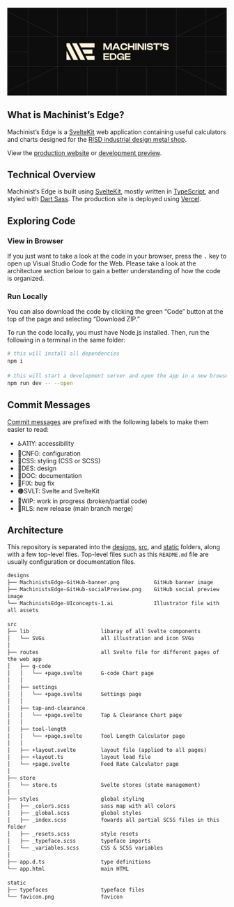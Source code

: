 [![Machinist's Edge](designs/MachinistsEdge-GitHub-banner.png)](https://www.machinists-edge.com/)

## What is Machinist’s Edge?

Machinist’s Edge is a [SvelteKit](https://kit.svelte.dev/) web application containing useful calculators and charts designed for the [RISD industrial design metal shop](http://id.risd.edu/will-reeves-metal-shop-1).

View the [production website](https://www.machinists-edge.com/) or [development preview](https://preview.machinists-edge.com/).

## Technical Overview

Machinist’s Edge is built using [SvelteKit](https://kit.svelte.dev/), mostly written in [TypeScript](https://www.typescriptlang.org/), and styled with [Dart Sass](https://sass-lang.com/dart-sass). The production site is deployed using [Vercel](https://vercel.com/).

## Exploring Code

### View in Browser

If you just want to take a look at the code in your browser, press the <kbd>.</kbd> key to open up Visual Studio Code for the Web. Please take a look at the architecture section below to gain a better understanding of how the code is organized.

### Run Locally

You can also download the code by clicking the green “Code” button at the top of the page and selecting “Download ZIP.”

To run the code locally, you must have Node.js installed. Then, run the following in a terminal in the same folder:

```bash
# this will install all dependencies
npm i

# this will start a development server and open the app in a new browser tab
npm run dev -- --open
```

## Commit Messages

[Commit messages](https://github.com/richardfxr/machinists-edge/commits/main) are prefixed with the following labels to make them easier to read:

- ♿️A11Y: accessibility
- 🔧CNFG: configuration
- 💄CSS: styling (CSS or SCSS)
- 📐DES: design
- 📝DOC: documentation
- 🐛FIX: bug fix
- 🟠SVLT: Svelte and SvelteKit
- 🚧WIP: work in progress (broken/partial code)
- 🎉RLS: new release (main branch merge)

## Architecture

This repository is separated into the [designs](https://github.com/richardfxr/machinists-edge/tree/main/designs), [src](https://github.com/richardfxr/machinists-edge/tree/main/src), and [static](https://github.com/richardfxr/machinists-edge/tree/main/static) folders, along with a few top-level files. Top-level files such as this `README.md` file are usually configuration or documentation files.

    designs
    ├── MachinistsEdge-GitHub-banner.png           GitHub banner image
    ├── MachinistsEdge-GitHub-socialPreview.png    GitHub social preview image
    └── MachinistsEdge-UIconcepts-1.ai             Illustrator file with all assets

    src
    ├── lib                       libaray of all Svelte components
    │   └── SVGs                  all illustration and icon SVGs
    │
    ├── routes                    all Svelte file for different pages of the web app
    │   ├── g-code
    │   │   └── +page.svelte      G-code Chart page
    │   │
    │   ├── settings
    │   │   └── +page.svelte      Settings page
    │   │
    │   ├── tap-and-clearance
    │   │   └── +page.svelte      Tap & Clearance Chart page
    │   │
    │   ├── tool-length
    │   │   └── +page.svelte      Tool Length Calculator page
    │   │
    │   ├── +layout.svelte        layout file (applied to all pages)
    │   ├── +layout.ts            layout load file
    │   └── +page.svelte          Feed Rate Calculator page
    │
    ├── store
    │   └── store.ts              Svelte stores (state management)
    │
    ├── styles                    global styling
    │   ├── _colors.scss          sass map with all colors
    │   ├── _global.scss          global styles
    │   ├── _index.scss           fowards all partial SCSS files in this folder
    │   ├── _resets.scss          style resets
    │   ├── _typeface.scss        typeface imports
    │   └── _variables.scss       CSS & SCSS variables
    │
    ├── app.d.ts                  type definitions
    └── app.html                  main HTML
    
    static
    ├── typefaces                 typeface files
    └── favicon.png               favicon
